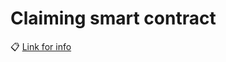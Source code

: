 # Claiming smart contract
:clipboard: [Link for info](https://miro.com/app/board/uXjVNoOL2vw=/?share_link_id=145225256465)
 
